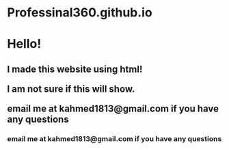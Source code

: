 # Professinal360.github.io
 
<title> khalid.com</title>
<head>
<body>
<h1> Hello! </h1>
<h2>I made this website using html!</html>
<p> I am not sure if this will show. </p>
 <p> email me at kahmed1813@gmail.com if you have any questions </p>
<h3> email me at kahmed1813@gmail.com if you have any questions </h3>
</body>
</head> 
 </html>
